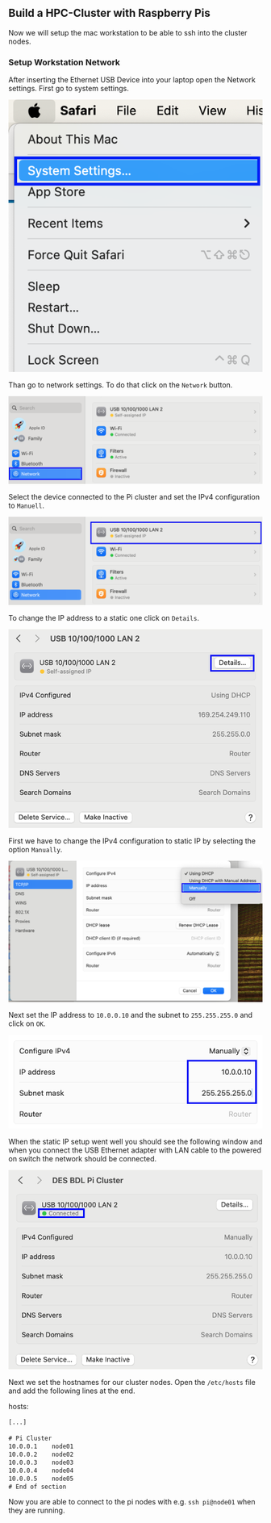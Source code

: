 ## Build a HPC-Cluster with Raspberry Pis

Now we will setup the mac workstation to be able to ssh into the cluster nodes.

### Setup Workstation Network

After inserting the Ethernet USB Device into your laptop open the Network settings. First go to system settings.

![macSonomaSettings.png](pictures/macSonomaSettings.png)

Than go to network settings. To do that click on the `Network` button.

![macSonomaGoToNetworkSettings.png](pictures/macSonomaGoToNetworkSettings.png)

Select the device connected to the Pi cluster and set the IPv4 configuration to `Manuell`.

![macSonomaSelectPiClusterInterface.png](pictures/macSonomaSelectPiClusterInterface.png)

To change the IP address to a static one click on `Details`.

![macSonomaOpenInterfaceSettings.png](pictures/macSonomaOpenInterfaceSettings.png)

First we have to change the IPv4 configuration to static IP by selecting the option `Manually`.

![macSonomaChangeConfigurationToStaticIp.png](pictures/macSonomaChangeConfigurationToStaticIp.png)

Next set the IP address to `10.0.0.10` and the subnet to `255.255.255.0` and click on `OK`.

![macSonomaSettingIpAndSubnet.png](pictures/macSonomaSettingIpAndSubnet.png)

When the static IP setup went well you should see the following window and when you connect the USB Ethernet adapter with LAN cable to the powered on switch the network should be connected.

![macSonomaStaticIpDone.png](pictures/macSonomaStaticIpDone.png)

Next we set the hostnames for our cluster nodes. Open the `/etc/hosts` file and add the following lines at the end.

hosts:

```
[...]

# Pi Cluster
10.0.0.1	node01
10.0.0.2	node02
10.0.0.3	node03
10.0.0.4	node04
10.0.0.5	node05
# End of section
```

Now you are able to connect to the pi nodes with e.g. `ssh pi@node01` when they are running.
